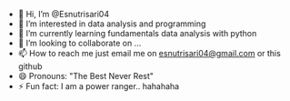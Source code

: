 - 👋 Hi, I’m @Esnutrisari04
- 👀 I’m interested in data analysis and programming
- 🌱 I’m currently learning fundamentals data analysis with python
- 💞️ I’m looking to collaborate on ...
- 📫 How to reach me just email me on esnutrisari04@gmail.com or this github
- 😄 Pronouns: "The Best Never Rest"
- ⚡ Fun fact: I am a power ranger.. hahahaha

<!---
Esnutrisari04/Esnutrisari04 is a ✨ special ✨ repository because its `README.md` (this file) appears on your GitHub profile.
You can click the Preview link to take a look at your changes.
--->
